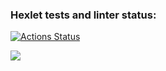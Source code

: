 ### Hexlet tests and linter status:
[![Actions Status](https://github.com/GrandVandal/java-project-61/workflows/hexlet-check/badge.svg)](https://github.com/GrandVandal/java-project-61/actions)

<a href="https://codeclimate.com/github/GrandVandal/java-project-61/maintainability"><img src="https://api.codeclimate.com/v1/badges/c9fdf32a23fc97772f12/maintainability" /></a>
